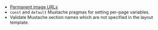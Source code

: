 - [Permanent image URLs](/🗄/Article/views/assets.md#images)
- `const` and `default` Mustache pragmas for setting per-page variables.
- Validate Mustache section names which are not specified in the layout template.
